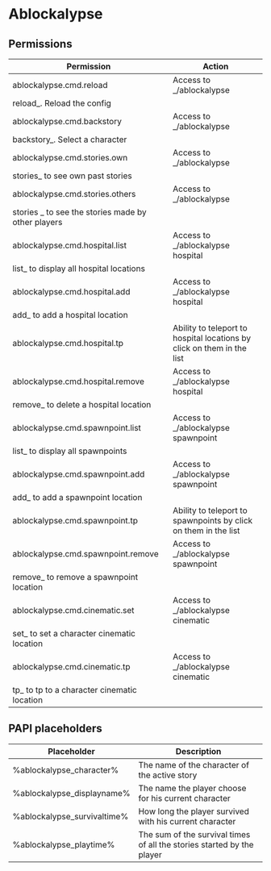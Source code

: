 # Ablockalypse

## Permissions

| Permission                         | Action                                                                                     |
|------------------------------------|--------------------------------------------------------------------------------------------|
| ablockalypse.cmd.reload            | Access to _/ablockalypse
reload_. Reload the config                                        |
| ablockalypse.cmd.backstory         | Access to _/ablockalypse
backstory_. Select a character                                    |
| ablockalypse.cmd.stories.own       | Access to _/ablockalypse
stories_ to see own past stories                                  |
| ablockalypse.cmd.stories.others    | Access to _/ablockalypse
stories <player>_ to see the stories made by other players        |
| ablockalypse.cmd.hospital.list     | Access to _/ablockalypse hospital
list_ to display all hospital locations                  |
| ablockalypse.cmd.hospital.add      | Access to _/ablockalypse hospital
add_ to add a hospital location                          |
| ablockalypse.cmd.hospital.tp       | Ability to teleport to hospital locations by click on them in the list                     |
| ablockalypse.cmd.hospital.remove   | Access to _/ablockalypse hospital
remove_ to delete a hospital location                    |
| ablockalypse.cmd.spawnpoint.list   | Access to _/ablockalypse spawnpoint
list_ to display all spawnpoints                       |
| ablockalypse.cmd.spawnpoint.add    | Access to _/ablockalypse spawnpoint
add_ to add a spawnpoint location                      |
| ablockalypse.cmd.spawnpoint.tp     | Ability to teleport to spawnpoints by click on them in the list                            |
| ablockalypse.cmd.spawnpoint.remove | Access to _/ablockalypse spawnpoint
remove_ to remove a spawnpoint location                |
| ablockalypse.cmd.cinematic.set     | Access to _/ablockalypse cinematic <character>
set_ to set a character cinematic location  |
| ablockalypse.cmd.cinematic.tp      | Access to _/ablockalypse cinematic <character>
tp_ to tp to a character cinematic location |

## PAPI placeholders

| Placeholder                 | Description                                                            |
|-----------------------------|------------------------------------------------------------------------|
| %ablockalypse_character%    | The name of the character of the active story                          |
| %ablockalypse_displayname%  | The name the player choose for his current character                   |
| %ablockalypse_survivaltime% | How long the player survived with his current character                |
| %ablockalypse_playtime%     | The sum of the survival times of all the stories started by the player |
